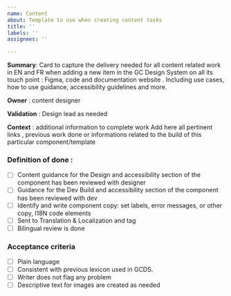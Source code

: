 ```yaml
---
name: Content
about: Template to use when creating content tasks
title: ''
labels: ''
assignees: ''

---
```


**Summary**: Card to capture the delivery needed for all content related work in EN and FR when adding a new item in the GC Design System on all its touch point : Figma, code and documentation website .
Including use cases, how to use guidance, accessibility guidelines and more.

**Owner** : content designer

**Validation** : Design lead as needed

**Context** : additional information to complete work
Add here all pertinent links , previous work done or informations related to the build of this particular component/template

### Definition of done :
- [ ] Content guidance for the Design and accessibility section of the component has been reviewed with designer
- [ ] Guidance for the Dev Build and accessibility section of the component has been reviewed with dev
- [ ] Identify and write component copy: set labels, error messages, or other copy, I18N code elements
- [ ] Sent to Translation & Localization and tag
- [ ] Bilingual review is done

### Acceptance criteria
- [ ] Plain language
- [ ] Consistent with previous lexicon used in GCDS.
- [ ] Writer does not flag any problem
- [ ] Descriptive text for images are created as needed
